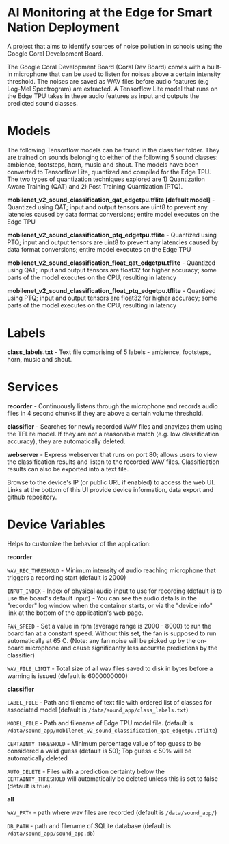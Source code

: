 # AI Monitoring at the Edge for Smart Nation Deployment
A project that aims to identify sources of noise pollution in schools using the Google Coral Development Board.

The Google Coral Development Board (Coral Dev Board) comes with a built-in microphone that can be used to listen for noises above a certain intensity threshold. The noises are saved as WAV files before audio features (e.g Log-Mel Spectrogram) are extracted. A Tensorflow Lite model that runs on the Edge TPU takes in these audio features as input and outputs the predicted sound classes.

# Models

The following Tensorflow models can be found in the classifier folder. They are trained on sounds belonging to either of the following 5 sound classes: ambience, footsteps, horn, music and shout. 
The models have been converted to Tensorflow Lite, quantized and compiled for the Edge TPU. 
The two types of quantization techniques explored are 1) Quantization Aware Training (QAT) and 2) Post Training Quantization (PTQ).

**mobilenet_v2_sound_classification_qat_edgetpu.tflite [default model]** -  Quantized using QAT; input and output tensors are uint8 to prevent any latencies caused by data format conversions; entire model executes on the Edge TPU

**mobilenet_v2_sound_classification_ptq_edgetpu.tflite** - Quantized using PTQ; input and output tensors are uint8 to prevent any latencies caused by data format conversions; entire model executes on the Edge TPU

**mobilenet_v2_sound_classification_float_qat_edgetpu.tflite**  - Quantized using QAT; input and output tensors are float32 for higher accuracy; some parts of the model executes on the CPU, resulting in latency

**mobilenet_v2_sound_classification_float_ptq_edgetpu.tflite** - Quantized using PTQ; input and output tensors are float32 for higher accuracy; some parts of the model executes on the CPU, resulting in latency

# Labels

**class_labels.txt** - Text file comprising of 5 labels - ambience, footsteps, horn, music and shout.

# Services

**recorder** - Continuously listens through the microphone and records audio files in 4 second chunks if they are above a certain volume threshold.

**classifier** - Searches for newly recorded WAV files and anaylzes them using the TFLite model. If they are not a reasonable match (e.g. low classification accuracy), they are automatically deleted.

**webserver** - Express webserver that runs on port 80; allows users to view the classification results and listen to the recorded WAV files. Classification results can also be exported into a text file.

Browse to the device's IP (or public URL if enabled) to access the web UI. Links at the bottom of this UI provide device information, data export and github repository.

# Device Variables 
Helps to customize the behavior of the application:

**recorder**

`WAV_REC_THRESHOLD` - Minimum intensity of audio reaching microphone that triggers a recording start (default is 2000)

`INPUT_INDEX` - Index of physical audio input to use for recording (default is to use the board's default input) - You can see the audio details in the "recorder" log window when the container starts, or via the "device info" link at the bottom of the application's web page.

`FAN_SPEED` - Set a value in rpm (average range is 2000 - 8000) to run the board fan at a constant speed. Without this set, the fan is supposed to run automatically at 65 C. (Note: any fan noise will be picked up by the on-board microphone and cause significantly less accurate predictions by the classifier)

`WAV_FILE_LIMIT` - Total size of all wav files saved to disk in bytes before a warning is issued (default is 6000000000)

**classifier**

`LABEL_FILE` - Path and filename of text file with ordered list of classes for associated model (default is `/data/sound_app/class_labels.txt`)

`MODEL_FILE` - Path and filename of Edge TPU model file. (default is `/data/sound_app/mobilenet_v2_sound_classification_qat_edgetpu.tflite`)

`CERTAINTY_THRESHOLD` - Minimum percentage value of top guess to be considered a valid guess (default is 50); Top guess < 50% will be automatically deleted

`AUTO_DELETE` - Files with a prediction certainty below the `CERTAINTY_THRESHOLD` will automatically be deleted unless this is set to false (default is true).

**all**

`WAV_PATH` - path where wav files are recorded (default is `/data/sound_app/`)

`DB_PATH` - path and filename of SQLite database (default is `/data/sound_app/sound_app.db`)

